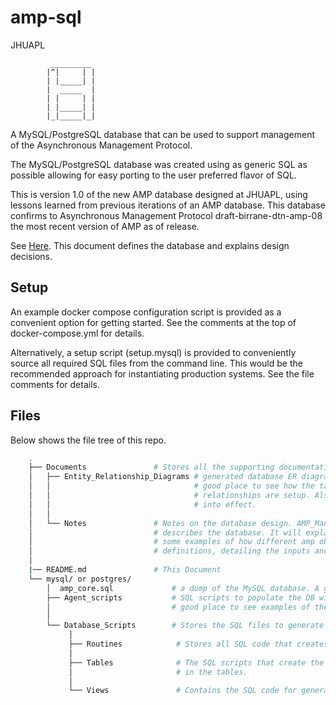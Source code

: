 <!--
Copyright (c) 2023 The Johns Hopkins University Applied Physics
Laboratory LLC.

This file is part of the Asynchronous Network Managment System (ANMS).

Licensed under the Apache License, Version 2.0 (the "License");
you may not use this file except in compliance with the License.
You may obtain a copy of the License at
    http://www.apache.org/licenses/LICENSE-2.0
Unless required by applicable law or agreed to in writing, software
distributed under the License is distributed on an "AS IS" BASIS,
WITHOUT WARRANTIES OR CONDITIONS OF ANY KIND, either express or implied.
See the License for the specific language governing permissions and
limitations under the License.

This work was performed for the Jet Propulsion Laboratory, California
Institute of Technology, sponsored by the United States Government under
the prime contract 80NM0018D0004 between the Caltech and NASA under
subcontract 1658085.
-->
# amp-sql
 JHUAPL    

             _________
            |^|     | |
            | |_____| |
            |  _____  |
            | |     | |
            | |_____| |
            |_|_____|_|

A MySQL/PostgreSQL database that can be used to support management of the Asynchronous Management Protocol.  

The MySQL/PostgreSQL database was created using as generic SQL as possible allowing for easy porting to the user preferred flavor of SQL. 

This is version 1.0 of the new AMP database designed at JHUAPL, using lessons learned from previous iterations of an AMP database. This database confirms to Asynchronous Management Protocol draft-birrane-dtn-amp-08 the most recent version of AMP as of release. 
   
See [Here](Documents/Notes/AMP_Manager_SQL_Interface.md). This document defines the database and explains design decisions.  

## Setup
An example docker compose configuration script is provided as a convenient option for getting started.  See the comments at the top of docker-compose.yml for details.

Alternatively, a setup script (setup.mysql) is provided to conveniently source all required SQL files from the command line.  This would be the recommended approach for instantiating production systems.  See the file comments for details.


## Files

Below shows the file tree of this repo.
```bash
    .
    ├── Documents               # Stores all the supporting documentation for the db
    │   ├── Entity_Relationship_Diagrams # generated database ER diagrams that show the different interactions of the database
    │   │                                # good place to see how the tables interact with each other and how the foreign key 
    │   │                                # relationships are setup. Also shows how the actual formal definition design is put 
    │   │                                # into effect.
    │   │
    │   └── Notes               # Notes on the database design. AMP_Manager_SQL_Interface.md is the main document that 
    │                           # describes the database. It will explain design decisions and describe the various tables with 
    │                           # some examples of how different amp objects will look like in the database. SP.txt is for the stored procedures
    │                           # definitions, detailing the inputs and outputs of each SP and. packaging.txt details packaging exampls of the databae  
    │
    |── README.md               # This Document 
    └── mysql/ or postgres/
        │  amp_core.sql             # a dump of the MySQL database. A good starting point to load the database. ß
        ├── Agent_scripts           # SQL scripts to populate the DB with agents. Used for testing completeness of the database
        │                           # good place to see examples of the storeprocedures being used and how to interact with the database.
        │
        └── Database_Scripts        # Stores the SQL files to generate the DB
             │
             ├── Routines            # Stores all SQL code that creates the stored procurers to interact with the database
             │
             ├── Tables              # The SQL scripts that create the database, delete the database, and also removes all entries   
             │                       # in the tables.
             │
             └── Views               # Contains the SQL code for generating table views of the AMP objects and collections
```
